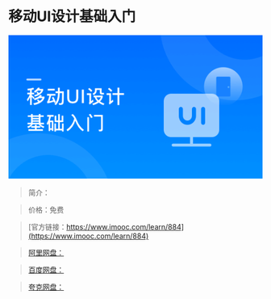 # 移动UI设计基础入门

![img](../../assets/5fe442fd000120bf05400304.jpg)

> 简介：

> 价格：免费

> [官方链接：https://www.imooc.com/learn/884](https://www.imooc.com/learn/884)

> [阿里网盘：]()

> [百度网盘：]()

> [夸克网盘：]()
